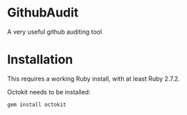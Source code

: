 # GithubAudit
A very useful github auditing tool

# Installation

This requires a working Ruby install, with at least Ruby 2.7.2.

Octokit needs to be installed:
```
gem install octokit
```
